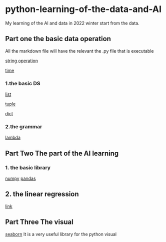 # python-learning-of-the-data-and-AI

My learning of the AI and data in 2022 winter start from the data.

## Part one the basic data operation

All the markdown file will have the relevant the .py file that is executable

[string operation](./basic/string_operation.md)

[time](./basic/time.md)

### 1.the basic DS

[list](./basic/List.md)

[tuple](./basic/tuple.md)

[dict](./basic/dict.md)

### 2.the grammar

[lambda](./basic/lamda.md)

## Part Two The part of the AI learning

### 1. the basic library

[numpy](AI/basic_lib/numpy_basic.md)
[pandas](AI/basic_lib/pandas_learn.md)

## 2. the linear regression
[link](./AI/线性回归/linear_regression.md)


## Part Three The visual
[seaborn](https://seaborn.pydata.org/#:~:text=Seaborn%20is%20a%20Python%20data,attractive%20and%20informative%20statistical%20graphics.)
It is a very useful library for the python visual
